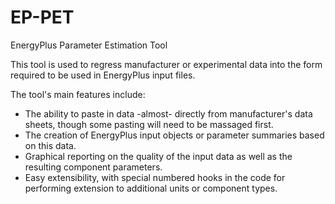 EP-PET
======

EnergyPlus Parameter Estimation Tool

This tool is used to regress manufacturer or experimental data into the form required to be used in EnergyPlus input files. 

The tool's main features include:
* The ability to paste in data -almost- directly from manufacturer's data sheets, though some pasting will need to be massaged first.
* The creation of EnergyPlus input objects or parameter summaries based on this data.
* Graphical reporting on the quality of the input data as well as the resulting component parameters.
* Easy extensibility, with special numbered hooks in the code for performing extension to additional units or component types.
